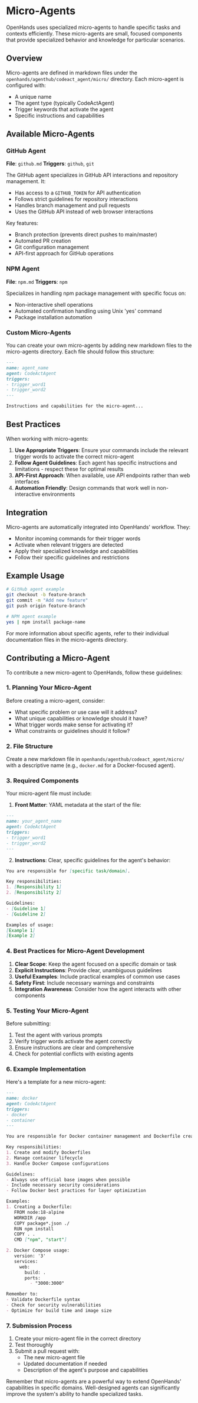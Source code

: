 # Micro-Agents

OpenHands uses specialized micro-agents to handle specific tasks and contexts efficiently. These micro-agents are small, focused components that provide specialized behavior and knowledge for particular scenarios.

## Overview

Micro-agents are defined in markdown files under the `openhands/agenthub/codeact_agent/micro/` directory. Each micro-agent is configured with:

- A unique name
- The agent type (typically CodeActAgent)
- Trigger keywords that activate the agent
- Specific instructions and capabilities

## Available Micro-Agents

### GitHub Agent
**File**: `github.md`
**Triggers**: `github`, `git`

The GitHub agent specializes in GitHub API interactions and repository management. It:
- Has access to a `GITHUB_TOKEN` for API authentication
- Follows strict guidelines for repository interactions
- Handles branch management and pull requests
- Uses the GitHub API instead of web browser interactions

Key features:
- Branch protection (prevents direct pushes to main/master)
- Automated PR creation
- Git configuration management
- API-first approach for GitHub operations

### NPM Agent
**File**: `npm.md`
**Triggers**: `npm`

Specializes in handling npm package management with specific focus on:
- Non-interactive shell operations
- Automated confirmation handling using Unix 'yes' command
- Package installation automation

### Custom Micro-Agents

You can create your own micro-agents by adding new markdown files to the micro-agents directory. Each file should follow this structure:

```markdown
---
name: agent_name
agent: CodeActAgent
triggers:
- trigger_word1
- trigger_word2
---

Instructions and capabilities for the micro-agent...
```

## Best Practices

When working with micro-agents:

1. **Use Appropriate Triggers**: Ensure your commands include the relevant trigger words to activate the correct micro-agent
2. **Follow Agent Guidelines**: Each agent has specific instructions and limitations - respect these for optimal results
3. **API-First Approach**: When available, use API endpoints rather than web interfaces
4. **Automation Friendly**: Design commands that work well in non-interactive environments

## Integration

Micro-agents are automatically integrated into OpenHands' workflow. They:
- Monitor incoming commands for their trigger words
- Activate when relevant triggers are detected
- Apply their specialized knowledge and capabilities
- Follow their specific guidelines and restrictions

## Example Usage

```bash
# GitHub agent example
git checkout -b feature-branch
git commit -m "Add new feature"
git push origin feature-branch

# NPM agent example
yes | npm install package-name
```

For more information about specific agents, refer to their individual documentation files in the micro-agents directory.

## Contributing a Micro-Agent

To contribute a new micro-agent to OpenHands, follow these guidelines:

### 1. Planning Your Micro-Agent

Before creating a micro-agent, consider:
- What specific problem or use case will it address?
- What unique capabilities or knowledge should it have?
- What trigger words make sense for activating it?
- What constraints or guidelines should it follow?

### 2. File Structure

Create a new markdown file in `openhands/agenthub/codeact_agent/micro/` with a descriptive name (e.g., `docker.md` for a Docker-focused agent).

### 3. Required Components

Your micro-agent file must include:

1. **Front Matter**: YAML metadata at the start of the file:
```markdown
---
name: your_agent_name
agent: CodeActAgent
triggers:
- trigger_word1
- trigger_word2
---
```

2. **Instructions**: Clear, specific guidelines for the agent's behavior:
```markdown
You are responsible for [specific task/domain].

Key responsibilities:
1. [Responsibility 1]
2. [Responsibility 2]

Guidelines:
- [Guideline 1]
- [Guideline 2]

Examples of usage:
[Example 1]
[Example 2]
```

### 4. Best Practices for Micro-Agent Development

1. **Clear Scope**: Keep the agent focused on a specific domain or task
2. **Explicit Instructions**: Provide clear, unambiguous guidelines
3. **Useful Examples**: Include practical examples of common use cases
4. **Safety First**: Include necessary warnings and constraints
5. **Integration Awareness**: Consider how the agent interacts with other components

### 5. Testing Your Micro-Agent

Before submitting:
1. Test the agent with various prompts
2. Verify trigger words activate the agent correctly
3. Ensure instructions are clear and comprehensive
4. Check for potential conflicts with existing agents

### 6. Example Implementation

Here's a template for a new micro-agent:

```markdown
---
name: docker
agent: CodeActAgent
triggers:
- docker
- container
---

You are responsible for Docker container management and Dockerfile creation.

Key responsibilities:
1. Create and modify Dockerfiles
2. Manage container lifecycle
3. Handle Docker Compose configurations

Guidelines:
- Always use official base images when possible
- Include necessary security considerations
- Follow Docker best practices for layer optimization

Examples:
1. Creating a Dockerfile:
   FROM node:18-alpine
   WORKDIR /app
   COPY package*.json ./
   RUN npm install
   COPY . .
   CMD ["npm", "start"]

2. Docker Compose usage:
   version: '3'
   services:
     web:
       build: .
       ports:
         - "3000:3000"

Remember to:
- Validate Dockerfile syntax
- Check for security vulnerabilities
- Optimize for build time and image size
```

### 7. Submission Process

1. Create your micro-agent file in the correct directory
2. Test thoroughly
3. Submit a pull request with:
   - The new micro-agent file
   - Updated documentation if needed
   - Description of the agent's purpose and capabilities

Remember that micro-agents are a powerful way to extend OpenHands' capabilities in specific domains. Well-designed agents can significantly improve the system's ability to handle specialized tasks.
